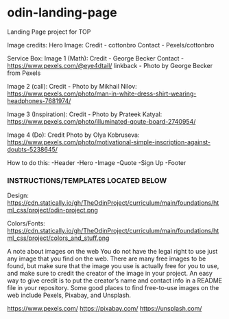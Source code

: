 # odin-landing-page
Landing Page project for TOP


Image credits:
Hero Image:
Credit - cottonbro
Contact - Pexels/cottonbro


Service Box:
Image 1 (Math):
Credit - George Becker
Contact - https://www.pexels.com/@eye4dtail/
linkback - Photo by George Becker from Pexels

Image 2 (call):
Credit - Photo by Mikhail Nilov: https://www.pexels.com/photo/man-in-white-dress-shirt-wearing-headphones-7681974/

Image 3 (Inspiration):
Credit - Photo by Prateek Katyal: https://www.pexels.com/photo/illuminated-qoute-board-2740954/

Image 4 (Do):
Credit Photo by Olya Kobruseva: https://www.pexels.com/photo/motivational-simple-inscription-against-doubts-5238645/

How to do this:
-Header
-Hero
-Image
-Quote
-Sign Up
-Footer


### INSTRUCTIONS/TEMPLATES LOCATED BELOW ###
Design:
https://cdn.statically.io/gh/TheOdinProject/curriculum/main/foundations/html_css/project/odin-project.png

Colors/Fonts:
https://cdn.statically.io/gh/TheOdinProject/curriculum/main/foundations/html_css/project/colors_and_stuff.png

A note about images on the web
You do not have the legal right to use just any image that you find on the web. There are many free images to be found, but make sure that the image you use is actually free for you to use, and make sure to credit the creator of the image in your project. An easy way to give credit is to put the creator’s name and contact info in a README file in your repository. Some good places to find free-to-use images on the web include Pexels, Pixabay, and Unsplash.

https://www.pexels.com/
https://pixabay.com/
https://unsplash.com/
